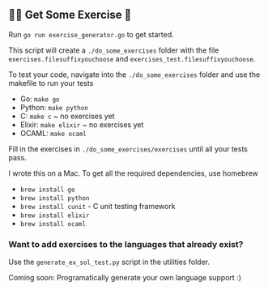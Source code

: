 ## 🏃‍♀️ Get Some Exercise 🏃

Run `go run exercise_generator.go` to get started.

This script will create a `./do_some_exercises` folder with the file `exercises.filesuffixyouchoose` and `exercises_test.filesuffixyouchoose`.

To test your code, navigate into the `./do_some_exercises` folder and use the makefile to run your tests

* Go: `make go`
* Python: `make python`
* C: `make c` ~ no exercises yet
* Elixir: `make elixir` ~ no exercises yet
* OCAML: `make ocaml`

Fill in the exercises in `./do_some_exercises/exercises` until all your tests pass.

I wrote this on a Mac. To get all the required dependencies, use homebrew

* `brew install go`
* `brew install python`
* `brew install cunit` - C unit testing framework
* `brew install elixir`
* `brew install ocaml`

### Want to add exercises to the languages that already exist?

Use the `generate_ex_sol_test.py` script in the utilities folder. 

Coming soon: Programatically generate your own language support :)